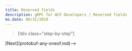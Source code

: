 ```yaml
---
title: Reserved fields
description: gRPC for WCF Developers | Reserved fields
ms.date: 08/31/2019
---
```


>[!div class="step-by-step"]
<!-->[Next](protobuf-any-oneof.md)-->
